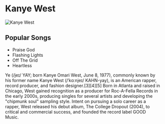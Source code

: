 # Kanye West

![Kanye West](https://upload.wikimedia.org/wikipedia/commons/thumb/1/10/Kanye_West_at_the_2009_Tribeca_Film_Festival_%28cropped%29.jpg/1200px-Kanye_West_at_the_2009_Tribeca_Film_Festival_%28cropped%29.jpg)

## Popular Songs
* Praise God
* Flashing Lights
* Off The Grid
* Heartless

Ye (/jeɪ/ YAY; born Kanye Omari West, June 8, 1977), commonly known by his former name Kanye West (/ˈkɑːnjeɪ/ KAHN-yay), is an American rapper, record producer, and fashion designer.[3][4][5] Born in Atlanta and raised in Chicago, West gained recognition as a producer for Roc-A-Fella Records in the early 2000s, producing singles for several artists and developing the "chipmunk soul" sampling style. Intent on pursuing a solo career as a rapper, West released his debut album, The College Dropout (2004), to critical and commercial success, and founded the record label GOOD Music.
